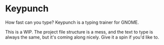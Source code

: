 # Keypunch

How fast can you type? Keypunch is a typing trainer for GNOME.

This is a WIP. The project file structure is a mess, and the text to type is always the same, but it's coming along nicely. Give it a spin if you'd like to.
